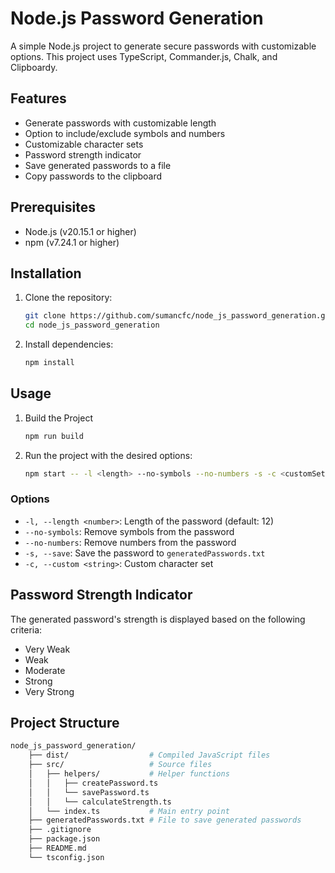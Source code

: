 # Node.js Password Generation

A simple Node.js project to generate secure passwords with customizable options. This project uses TypeScript, Commander.js, Chalk, and Clipboardy.

## Features

- Generate passwords with customizable length
- Option to include/exclude symbols and numbers
- Customizable character sets
- Password strength indicator
- Save generated passwords to a file
- Copy passwords to the clipboard

## Prerequisites

- Node.js (v20.15.1 or higher)
- npm (v7.24.1 or higher)

## Installation

1. Clone the repository:

   ```sh
   git clone https://github.com/sumancfc/node_js_password_generation.git
   cd node_js_password_generation
   ```

2. Install dependencies:

   ```sh
   npm install
   ```

## Usage

1. Build the Project

   ```sh
   npm run build
   ```

2. Run the project with the desired options:

   ```sh
   npm start -- -l <length> --no-symbols --no-numbers -s -c <customSet>
   ```

### Options

- `-l, --length <number>`: Length of the password (default: 12)
- `--no-symbols`: Remove symbols from the password
- `--no-numbers`: Remove numbers from the password
- `-s, --save`: Save the password to `generatedPasswords.txt`
- `-c, --custom <string>`: Custom character set

## Password Strength Indicator

The generated password's strength is displayed based on the following criteria:

- Very Weak
- Weak
- Moderate
- Strong
- Very Strong

## Project Structure

```sh
node_js_password_generation/
    ├── dist/                  # Compiled JavaScript files
    ├── src/                   # Source files
    │   ├── helpers/           # Helper functions
    │   │   ├── createPassword.ts
    │   │   └── savePassword.ts
    │   │   └── calculateStrength.ts
    │   └── index.ts           # Main entry point
    ├── generatedPasswords.txt # File to save generated passwords
    ├── .gitignore
    ├── package.json
    ├── README.md
    └── tsconfig.json
```
